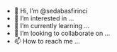 - 👋 Hi, I’m @sedabasfirinci
- 👀 I’m interested in ...
- 🌱 I’m currently learning ...
- 💞️ I’m looking to collaborate on ...
- 📫 How to reach me ...

<!---
sedabasfirinci/sedabasfirinci is a ✨ special ✨ repository because its `README.md` (this file) appears on your GitHub profile.
You can click the Preview link to take a look at your changes.
--->
